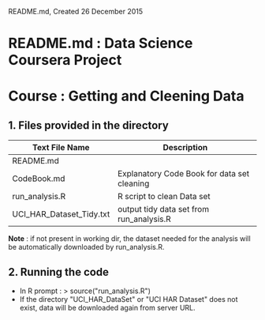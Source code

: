 
README.md, Created 26 December 2015

# README.md : Data Science Coursera Project
# Course : Getting and Cleening Data

## 1. Files provided in the directory

Text File Name | Description
-------------- | -----------
README.md   |
CodeBook.md | Explanatory Code Book for data set cleaning
run_analysis.R | R script to clean Data set
UCI_HAR_Dataset_Tidy.txt | output tidy data set from run_analysis.R

**Note** : if not present in working dir, the dataset needed for the analysis will be
automatically downloaded by run_analysis.R.

## 2. Running the code
   * In R prompt : > source("run_analysis.R")
   * If the directory "UCI_HAR_DataSet" or "UCI HAR Dataset" does not exist, data will be downloaded again from server URL.

